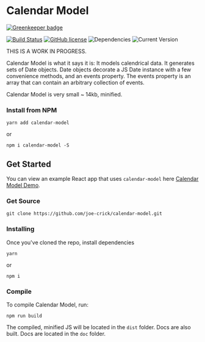 Calendar Model
==================

[![Greenkeeper badge](https://badges.greenkeeper.io/joe-crick/calendar-model.svg)](https://greenkeeper.io/)

[![Build Status](https://travis-ci.org/joe-crick/calendar-model.svg?branch=master)](https://travis-ci.org/joe-crick/calendar-model)
[![GitHub license](https://img.shields.io/github/license/Day8/re-frame.svg)](license.txt)
![Dependencies](https://img.shields.io/badge/dependencies-up%20to%20date-brightgreen.svg)
![Current Version](https://img.shields.io/badge/version-0.0.1-green.svg)


THIS IS A WORK IN PROGRESS.

Calendar Model is what it says it is: It models calendrical data. It generates sets of Date objects. Date objects decorate a JS Date instance with a few convenience methods, and an events property. The events property is an array that can contain an arbitrary collection of events. 

Calendar Model is very small ~ 14kb, minified.

### Install from NPM

```
yarn add calendar-model
```
or
```
npm i calendar-model -S
```

## Get Started

You can view an example React app that uses `calendar-model` here [Calendar Model Demo](https://github.com/joe-crick/calendar-model-example).

### Get Source

```
git clone https://github.com/joe-crick/calendar-model.git
```

### Installing

Once you've cloned the repo, install dependencies

```
yarn
```
or
```
npm i
```

### Compile

To compile Calendar Model, run:

```
npm run build
```

The compiled, minified JS will be located in the `dist` folder. Docs are also built. Docs are located in the `doc` folder.

